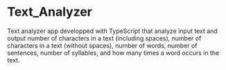 # Text_Analyzer

Text analyzer app developped with TypeScript that analyze input text and output number of characters in a text (including spaces), number of characters in a text (without spaces), number of words, number of sentences, number of syllables, and how many times a word occurs in the text.
